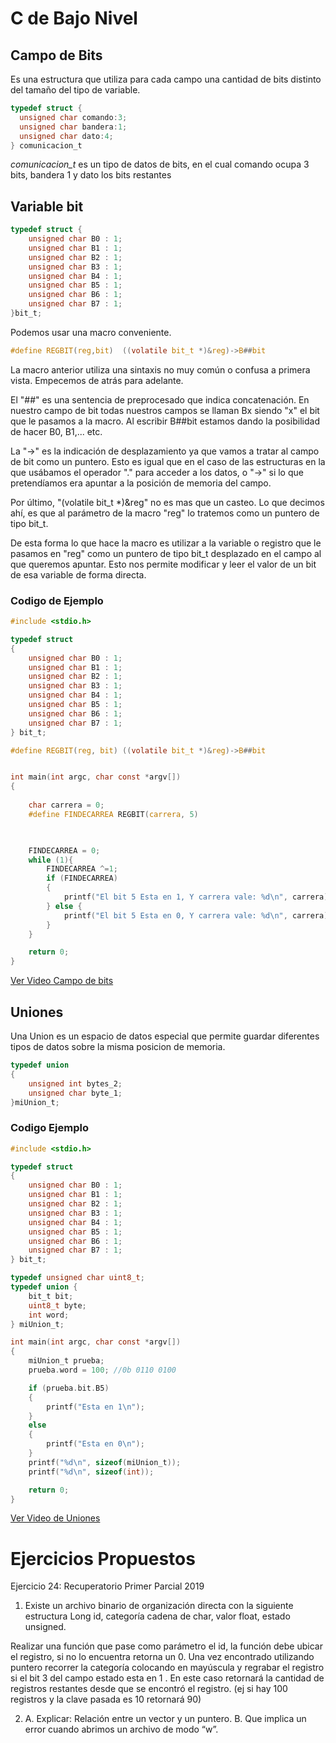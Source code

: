 # C de Bajo Nivel

## Campo de Bits

Es una estructura que utiliza para cada campo una cantidad de bits distinto del tamaño del tipo de variable.

```C
typedef struct {
  unsigned char comando:3;
  unsigned char bandera:1;
  unsigned char dato:4;
} comunicacion_t
```

*comunicacion_t* es un tipo de datos de bits, en el cual comando ocupa 3 bits, bandera 1 y dato los bits restantes

## Variable bit

```C
typedef struct {
    unsigned char B0 : 1;
    unsigned char B1 : 1;
    unsigned char B2 : 1;
    unsigned char B3 : 1;
    unsigned char B4 : 1;
    unsigned char B5 : 1;
    unsigned char B6 : 1;
    unsigned char B7 : 1;
}bit_t;

```

Podemos usar una macro conveniente.

```C
#define REGBIT(reg,bit)  ((volatile bit_t *)&reg)->B##bit
```
La macro anterior utiliza una sintaxis no muy común o confusa a primera vista. Empecemos de atrás para adelante.

El "##" es una sentencia de preprocesado que indica concatenación. En nuestro campo de bit todas nuestros campos se llaman Bx siendo "x" el bit que le pasamos a la macro.
Al escribir B##bit estamos dando la posibilidad de hacer B0, B1,... etc.

La "->" es la indicación de desplazamiento ya que vamos a tratar al campo de bit como un puntero. Esto es igual que en el caso de las estructuras en la que usábamos el operador "." para acceder a los datos, o "->" si lo que pretendíamos era apuntar a la posición de memoria del campo.

Por último, "(volatile bit_t *)&reg" no es mas que un casteo. Lo que decimos ahí, es que al parámetro de la macro "reg" lo tratemos como un puntero de tipo bit_t.

De esta forma lo que hace la macro es utilizar a la variable o registro que le pasamos en "reg" como un puntero de tipo bit_t desplazado en el campo al que queremos apuntar. Esto nos permite modificar y leer el valor de un bit de esa variable de forma directa.

### Codigo de Ejemplo

```C
#include <stdio.h>

typedef struct
{
    unsigned char B0 : 1;
    unsigned char B1 : 1;
    unsigned char B2 : 1;
    unsigned char B3 : 1;
    unsigned char B4 : 1;
    unsigned char B5 : 1;
    unsigned char B6 : 1;
    unsigned char B7 : 1;
} bit_t;

#define REGBIT(reg, bit) ((volatile bit_t *)&reg)->B##bit


int main(int argc, char const *argv[])
{
    
    char carrera = 0;
    #define FINDECARREA REGBIT(carrera, 5)

    

    FINDECARREA = 0;
    while (1){
        FINDECARREA ^=1;
        if (FINDECARREA)
        {
            printf("El bit 5 Esta en 1, Y carrera vale: %d\n", carrera);
        } else {
            printf("El bit 5 Esta en 0, Y carrera vale: %d\n", carrera);
        }
    }

    return 0;
}

```
[Ver Video Campo de bits](https://youtu.be/HZChLlwLY38)

## Uniones

Una Union es un espacio de datos especial que permite guardar diferentes tipos de datos sobre la misma posicion de memoria.

```c
typedef union
{
    unsigned int bytes_2;
    unsigned char byte_1;
}miUnion_t;
```

### Codigo Ejemplo
```c
#include <stdio.h>

typedef struct
{
    unsigned char B0 : 1;
    unsigned char B1 : 1;
    unsigned char B2 : 1;
    unsigned char B3 : 1;
    unsigned char B4 : 1;
    unsigned char B5 : 1;
    unsigned char B6 : 1;
    unsigned char B7 : 1;
} bit_t;

typedef unsigned char uint8_t;
typedef union {
    bit_t bit;
    uint8_t byte;
    int word;
} miUnion_t;

int main(int argc, char const *argv[])
{
    miUnion_t prueba;
    prueba.word = 100; //0b 0110 0100

    if (prueba.bit.B5)
    {
        printf("Esta en 1\n");
    }
    else
    {
        printf("Esta en 0\n");
    }
    printf("%d\n", sizeof(miUnion_t));
    printf("%d\n", sizeof(int));

    return 0;
}

```

[Ver Video de Uniones](https://youtu.be/5UCp5uEFpF0)



# Ejercicios Propuestos 

Ejercicio 24: Recuperatorio Primer Parcial 2019

1)  Existe un archivo binario de organización directa con la siguiente estructura
Long id, categoría cadena de char, valor float, estado unsigned.

Realizar una función que pase como parámetro el id, la función debe ubicar el registro, si no lo encuentra retorna un 0. Una vez encontrado utilizando puntero recorrer la categoría colocando en mayúscula y regrabar el registro si el bit 3 del campo estado esta en 1 . En este caso retornará la cantidad de registros restantes desde que se encontró el registro. (ej si hay 100 registros y la clave pasada es 10 retornará 90)


2) A. Explicar: Relación entre un vector y un puntero.
    B. Que implica un error cuando abrimos un archivo de modo “w”.
